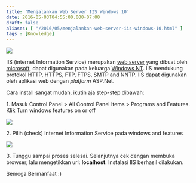 ```yaml
---
title: 'Menjalankan Web Server IIS Windows 10'
date: 2016-05-03T04:55:00.000-07:00
draft: false
aliases: [ "/2016/05/menjalankan-web-server-iis-windows-10.html" ]
tags : [Knowledge]
---
```


[![](https://www.digicert.com/images/d3/microsoft-iis.png)](https://www.digicert.com/images/d3/microsoft-iis.png)

  
IIS (internet Information Service) merupakan [web server](https://id.wikipedia.org/wiki/Server_web) yang dibuat oleh [microsoft](http://www.microsoft.com/), dapat digunakan pada keluarga [Windows NT](https://id.wikipedia.org/wiki/Windows_NT). IIS mendukung protokol HTTP, HTTPS, FTP, FTPS, SMTP and NNTP. IIS dapat digunakan oleh aplikasi web dengan _platform_ ASP.Net.

  

Cara install sangat mudah, ikutin aja step-step dibawah:

1\. Masuk Control Panel > All Control Panel Items > Programs and Features. Klik Turn windows features on or off  

[![](https://1.bp.blogspot.com/-4-y7DQnzhsw/VyiTxy6938I/AAAAAAAAAfs/I9Goqxpv7LAefzog5QkfUPhR83k98hwWwCKgB/s640/1.png)](https://1.bp.blogspot.com/-4-y7DQnzhsw/VyiTxy6938I/AAAAAAAAAfs/I9Goqxpv7LAefzog5QkfUPhR83k98hwWwCKgB/s1600/1.png)

2\. Pilih (check) Internet Information Service pada windows and features  

[![](https://3.bp.blogspot.com/-24ml_ZPAv3Q/VyiTx1xvyCI/AAAAAAAAAfw/b9M11iYoJ2sLeNGDfOGWpa0i2Xpnnu2igCKgB/s640/2.png)](https://3.bp.blogspot.com/-24ml_ZPAv3Q/VyiTx1xvyCI/AAAAAAAAAfw/b9M11iYoJ2sLeNGDfOGWpa0i2Xpnnu2igCKgB/s1600/2.png)

3\. Tunggu sampai proses selesai. Selanjutnya cek dengan membuka browser, lalu mengetikkan url: **localhost**. Instalasi IIS berhasil dilakukan.  
  
Semoga Bermanfaat :)